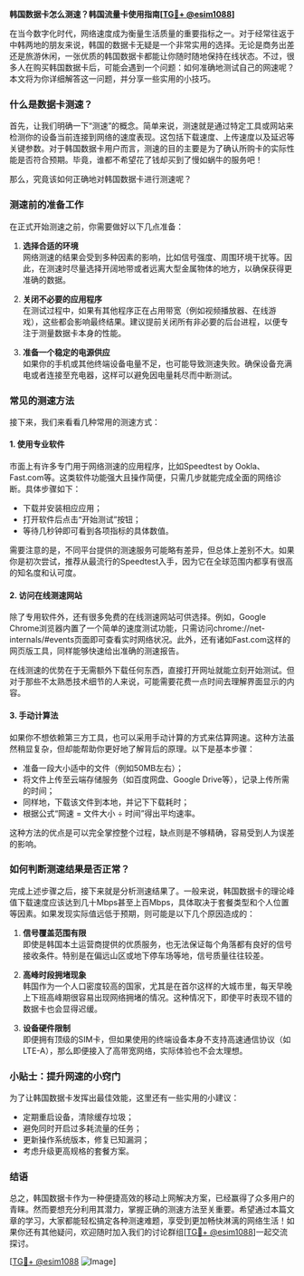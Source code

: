 **韩国数据卡怎么测速？韩国流量卡使用指南[[TG💪+ @esim1088](https://t.me/s/esim1088)]**

在当今数字化时代，网络速度成为衡量生活质量的重要指标之一。对于经常往返于中韩两地的朋友来说，韩国的数据卡无疑是一个非常实用的选择。无论是商务出差还是旅游休闲，一张优质的韩国数据卡都能让你随时随地保持在线状态。不过，很多人在购买韩国数据卡后，可能会遇到一个问题：如何准确地测试自己的网速呢？本文将为你详细解答这一问题，并分享一些实用的小技巧。

### 什么是数据卡测速？

首先，让我们明确一下“测速”的概念。简单来说，测速就是通过特定工具或网站来检测你的设备当前连接到网络的速度表现。这包括下载速度、上传速度以及延迟等关键参数。对于韩国数据卡用户而言，测速的目的主要是为了确认所购卡的实际性能是否符合预期。毕竟，谁都不希望花了钱却买到了慢如蜗牛的服务吧！

那么，究竟该如何正确地对韩国数据卡进行测速呢？

### 测速前的准备工作

在正式开始测速之前，你需要做好以下几点准备：

1. **选择合适的环境**  
   网络测速的结果会受到多种因素的影响，比如信号强度、周围环境干扰等。因此，在测速时尽量选择开阔地带或者远离大型金属物体的地方，以确保获得更准确的数据。

2. **关闭不必要的应用程序**  
   在测试过程中，如果有其他程序正在占用带宽（例如视频播放器、在线游戏），这些都会影响最终结果。建议提前关闭所有非必要的后台进程，以便专注于测量数据卡本身的性能。

3. **准备一个稳定的电源供应**  
   如果你的手机或其他终端设备电量不足，也可能导致测速失败。确保设备充满电或者连接至充电器，这样可以避免因电量耗尽而中断测试。

### 常见的测速方法

接下来，我们来看看几种常用的测速方式：

#### 1. 使用专业软件

市面上有许多专门用于网络测速的应用程序，比如Speedtest by Ookla、Fast.com等。这类软件功能强大且操作简便，只需几步就能完成全面的网络诊断。具体步骤如下：
- 下载并安装相应应用；
- 打开软件后点击“开始测试”按钮；
- 等待几秒钟即可看到各项指标的具体数值。

需要注意的是，不同平台提供的测速服务可能略有差异，但总体上差别不大。如果你是初次尝试，推荐从最流行的Speedtest入手，因为它在全球范围内都享有很高的知名度和认可度。

#### 2. 访问在线测速网站

除了专用软件外，还有很多免费的在线测速网站可供选择。例如，Google Chrome浏览器内置了一个简单的速度测试功能，只需访问chrome://net-internals/#events页面即可查看实时网络状况。此外，还有诸如Fast.com这样的网页版工具，同样能够快速给出准确的测速报告。

在线测速的优势在于无需额外下载任何东西，直接打开网址就能立刻开始测试。但对于那些不太熟悉技术细节的人来说，可能需要花费一点时间去理解界面显示的内容。

#### 3. 手动计算法

如果你不想依赖第三方工具，也可以采用手动计算的方式来估算网速。这种方法虽然稍显复杂，但却能帮助你更好地了解背后的原理。以下是基本步骤：
- 准备一段大小适中的文件（例如50MB左右）；
- 将文件上传至云端存储服务（如百度网盘、Google Drive等），记录上传所需的时间；
- 同样地，下载该文件到本地，并记下下载耗时；
- 根据公式“网速 = 文件大小 ÷ 时间”得出平均速率。

这种方法的优点是可以完全掌控整个过程，缺点则是不够精确，容易受到人为误差的影响。

### 如何判断测速结果是否正常？

完成上述步骤之后，接下来就是分析测速结果了。一般来说，韩国数据卡的理论峰值下载速度应该达到几十Mbps甚至上百Mbps，具体取决于套餐类型和个人位置等因素。如果发现实际值远低于预期，则可能是以下几个原因造成的：

1. **信号覆盖范围有限**  
   即使是韩国本土运营商提供的优质服务，也无法保证每个角落都有良好的信号接收条件。特别是在偏远山区或地下停车场等地，信号质量往往较差。

2. **高峰时段拥堵现象**  
   韩国作为一个人口密度较高的国家，尤其是在首尔这样的大城市里，每天早晚上下班高峰期很容易出现网络拥堵的情况。这种情况下，即使平时表现不错的数据卡也会显得迟缓。

3. **设备硬件限制**  
   即便拥有顶级的SIM卡，但如果使用的终端设备本身不支持高速通信协议（如LTE-A），那么即便接入了高带宽网络，实际体验也不会太理想。

### 小贴士：提升网速的小窍门

为了让韩国数据卡发挥出最佳效能，这里还有一些实用的小建议：

- 定期重启设备，清除缓存垃圾；
- 避免同时开启过多耗流量的任务；
- 更新操作系统版本，修复已知漏洞；
- 考虑升级更高规格的套餐方案。

### 结语

总之，韩国数据卡作为一种便捷高效的移动上网解决方案，已经赢得了众多用户的青睐。然而要想充分利用其潜力，掌握正确的测速方法至关重要。希望通过本篇文章的学习，大家都能轻松搞定各种测速难题，享受到更加畅快淋漓的网络生活！如果你还有其他疑问，欢迎随时加入我们的讨论群组[[TG💪+ @esim1088](https://t.me/s/esim1088)]一起交流探讨。

[[TG💪+ @esim1088](https://t.me/s/esim1088) ![Image](https://i.postimg.cc/4NQfJmqS/Snipaste-2025-05-13-00-14-12.png)]